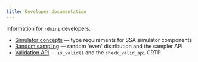 ```yaml
---
title: Developer documentation
---
```


Information for `rdmini` developers.

* [Simulator concepts](devel/simapi.md) — type requirements for SSA simulator components
* [Random sampling](devel/sampler.md) — random 'even' distribution and the sampler API
* [Validation API](devel/validation_api.md) — `is_valid()` and the `check_valid_api` CRTP

